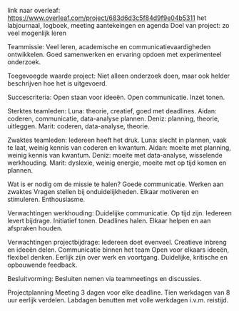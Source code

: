 link naar overleaf: https://www.overleaf.com/project/683d6d3c5f84d9f9e04b5311 het labjournaal, logboek, meeting aantekeingen en agenda
Doel van project: zo veel mogenlijk leren

Teammissie:
Veel leren, academische en communicatievaardigheden ontwikkelen.
Goed samenwerken en ervaring opdoen met experimenteel onderzoek.

Toegevoegde waarde project:
Niet alleen onderzoek doen, maar ook helder beschrijven hoe het is uitgevoerd.

Succescriteria:
Open staan voor ideeën.
Open communicatie.
Inzet tonen.

Sterktes teamleden:
Luna: theorie, creatief, goed met deadlines.
Aidan: coderen, communicatie, data-analyse plannen.
Deniz: planning, theorie, uitleggen.
Marit: coderen, data-analyse, theorie.

Zwaktes teamleden:
Iedereen heeft het druk.
Luna: slecht in plannen, vaak te laat, weinig kennis van coderen en kwantum.
Aidan: moeite met planning, weinig kennis van kwantum.
Deniz: moeite met data-analyse, wisselende werkhouding.
Marit: dyslexie, weinig energie, moeite met op tijd komen en plannen.

Wat is er nodig om de missie te halen?
Goede communicatie.
Werken aan zwaktes
Vragen stellen bij onduidelijkheden.
Elkaar motiveren en stimuleren.
Enthousiasme.

Verwachtingen werkhouding:
Duidelijke communicatie.
Op tijd zijn.
Iedereen levert bijdrage.
Initiatief tonen.
Deadlines halen.
Elkaar helpen en aan afspraken houden.

Verwachtingen projectbijdrage:
Iedereen doet evenveel.
Creatieve inbreng en ideeën delen.
Communicatie binnen het team
Open voor elkaars ideeën, flexibel denken.
Eerlijk zijn over werk en voortgang.
Duidelijke, kritische en opbouwende feedback.

Besluitvorming:
Besluiten nemen via teammeetings en discussies.

Projectplanning
Meeting 3 dagen voor elke deadline.
Tien werkdagen van 8 uur eerlijk verdelen.
Labdagen benutten met volle werkdagen i.v.m. reistijd.
